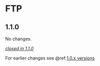 # FTP

## 1.1.0

No changes.

[*closed in 1.1.0*](https://github.com/akka/alpakka/issues?q=is%3Aclosed+milestone%3A1.1.0+label%3Ap%3Aftp)

For earlier changes see @ref:[1.0.x versions](../1.0.x/ftp.md)
